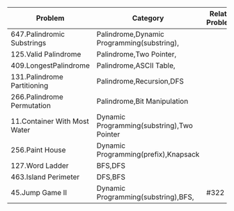 Problem|Category|Related Problems
-------|--------|----------------
647.Palindromic Substrings|Palindrome,Dynamic Programming(substring),|
125.Valid Palindrome|Palindrome,Two Pointer,|
409.LongestPalindrome|Palindrome,ASCII Table,|
131.Palindrome Partitioning|Palindrome,Recursion,DFS|
266.Palindrome Permutation|Palindrome,Bit Manipulation|
11.Container With Most Water|Dynamic Programming(substring),Two Pointer|
256.Paint House|Dynamic Programming(prefix),Knapsack|
127.Word Ladder|BFS,DFS|
463.Island Perimeter|DFS,BFS|
45.Jump Game II|Dynamic Programming(substring),BFS,|#322